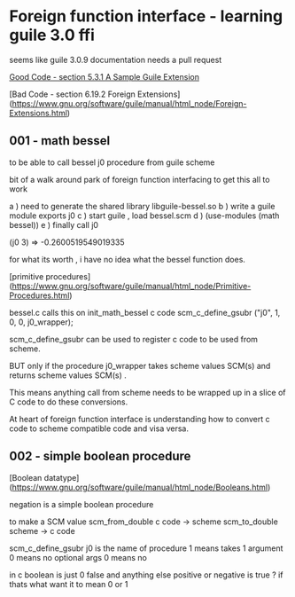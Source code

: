 
# Foreign function interface - learning guile 3.0 ffi 

seems like guile 3.0.9 documentation needs a pull request 

[Good Code - section 5.3.1 A Sample Guile Extension ](https://www.gnu.org/software/guile/manual/html_node/A-Sample-Guile-Extension.html)

[Bad Code - section 6.19.2 Foreign Extensions] (https://www.gnu.org/software/guile/manual/html_node/Foreign-Extensions.html)

## 001 - math bessel

to be able to call bessel j0 procedure from guile scheme

bit of a walk around park of foreign function interfacing to get this all to work

a )  need to generate the shared library libguile-bessel.so
b )  write a guile module exports j0
c )  start guile , load bessel.scm
d )  (use-modules (math bessel))
e )  finally call j0
     
(j0 3) =>  -0.2600519549019335

for what its worth , i have no idea what the bessel function does.

[primitive procedures] (https://www.gnu.org/software/guile/manual/html_node/Primitive-Procedures.html)

bessel.c calls this on init_math_bessel c code 
 scm_c_define_gsubr ("j0", 1, 0, 0, j0_wrapper);

scm_c_define_gsubr can be used to register c code to be used from scheme.

BUT only if the procedure j0_wrapper takes scheme values SCM(s) and returns scheme values SCM(s) .

This means anything call from scheme needs to be wrapped up in a slice of C code to do these conversions.

At heart of foreign function interface is understanding how to convert c code to scheme compatible code
and visa versa.

## 002  - simple boolean procedure

[Boolean datatype] (https://www.gnu.org/software/guile/manual/html_node/Booleans.html)


negation is a simple boolean procedure





to make a SCM value
scm_from_double  c code -> scheme 
scm_to_double  scheme -> c code

scm_c_define_gsubr
j0 is the name of procedure
1 means takes 1 argument
0 means no optional args
0 means no 


in c boolean is just 0 false and anything else positive or negative is true ?
if thats what want it to mean
0 or 1

